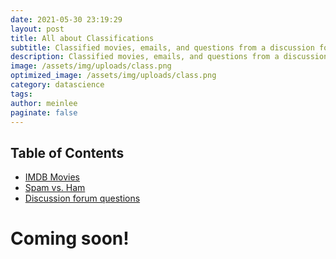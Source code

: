 ```yaml
---
date: 2021-05-30 23:19:29
layout: post
title: All about Classifications
subtitle: Classified movies, emails, and questions from a discussion forum
description: Classified movies, emails, and questions from a discussion forum
image: /assets/img/uploads/class.png
optimized_image: /assets/img/uploads/class.png
category: datascience
tags:
author: meinlee
paginate: false
---
```

<div id="toc_container">
<h2 class="toc_title">Table of Contents</h2>
<ul class="toc_list">
  <li><a href="#IMDB Movies">IMDB Movies</a></li>
  <li><a href="#Spam vs. Ham">Spam vs. Ham</a></li>
  <li><a href="#Discussion forum questions">Discussion forum questions</a></li>
</ul>
</div>

# Coming soon!
